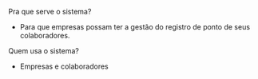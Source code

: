 Pra que serve o sistema?
* Para que empresas possam ter a gestão do registro de ponto de seus colaboradores.

Quem usa o sistema?
* Empresas e colaboradores




    